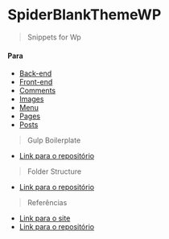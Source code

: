 # SpiderBlankThemeWP

> Snippets for Wp

#### Para
- [Back-end](https://github.com/juniorbdb/snippetsWp/blob/master/Back-end/)
- [Front-end](https://github.com/juniorbdb/snippetsWp/blob/master/Front-end/)
- [Comments](https://github.com/juniorbdb/snippetsWp/blob/master/Comments/)
- [Images](https://github.com/juniorbdb/snippetsWp/blob/master/Images/)
- [Menu](https://github.com/juniorbdb/snippetsWp/blob/master/Menu/)
- [Pages](https://github.com/juniorbdb/snippetsWp/blob/master/Pages/)
- [Posts](https://github.com/juniorbdb/snippetsWp/blob/master/Posts/)

> Gulp Boilerplate

- [Link para o repositório](https://github.com/junior-escjr/gulp-boilerplate)

> Folder Structure

- [Link para o repositório](https://github.com/junior-escjr/folderStructure)

> Referências

- [Link para o site](http://html5blank.com/)
- [Link para o repositório](https://github.com/html5blank/html5blank)